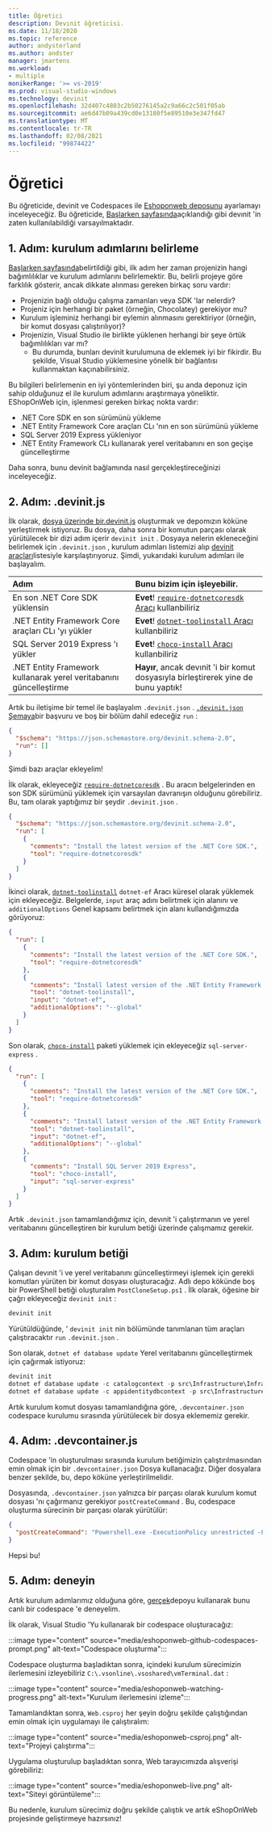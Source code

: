 ```yaml
---
title: Öğretici
description: Devınit öğreticisi.
ms.date: 11/18/2020
ms.topic: reference
author: andysterland
ms.author: andster
manager: jmartens
ms.workload:
- multiple
monikerRange: '>= vs-2019'
ms.prod: visual-studio-windows
ms.technology: devinit
ms.openlocfilehash: 32d407c4803c2b50276145a2c9a66c2c501f05ab
ms.sourcegitcommit: ae6d47b09a439cd0e13180f5e89510e3e347fd47
ms.translationtype: MT
ms.contentlocale: tr-TR
ms.lasthandoff: 02/08/2021
ms.locfileid: "99874422"
---
```

# <a name="tutorial"></a>Öğretici

Bu öğreticide, devinit ve Codespaces ile [Eshoponweb deposunu](https://github.com/andysterland/eShopOnWeb) ayarlamayı inceleyeceğiz. Bu öğreticide, [Başlarken sayfasında](getting-started-with-devinit.md)açıklandığı gibi devınit 'in zaten kullanılabildiği varsayılmaktadır.

## <a name="step-1-determining-setup-steps"></a>1. Adım: kurulum adımlarını belirleme

[Başlarken sayfasında](getting-started-with-devinit.md)belirtildiği gibi, ilk adım her zaman projenizin hangi bağımlılıklar ve kurulum adımlarını belirlemektir. Bu, belirli projeye göre farklılık gösterir, ancak dikkate alınması gereken birkaç soru vardır:

- Projenizin bağlı olduğu çalışma zamanları veya SDK 'lar nelerdir?
- Projeniz için herhangi bir paket (örneğin, Chocolatey) gerekiyor mu?
- Kurulum işleminiz herhangi bir eylemin alınmasını gerektiriyor (örneğin, bir komut dosyası çalıştırılıyor)?
- Projenizin, Visual Studio ile birlikte yüklenen herhangi bir şeye örtük bağımlılıkları var mı?
  - Bu durumda, bunları devinit kurulumuna de eklemek iyi bir fikirdir. Bu şekilde, Visual Studio yüklemesine yönelik bir bağlantısı kullanmaktan kaçınabilirsiniz.

Bu bilgileri belirlemenin en iyi yöntemlerinden biri, şu anda deponuz için sahip olduğunuz el ile kurulum adımlarını araştırmaya yöneliktir. EShopOnWeb için, işlenmesi gereken birkaç nokta vardır:

- .NET Core SDK en son sürümünü yükleme
- .NET Entity Framework Core araçları CLı 'nın en son sürümünü yükleme
- SQL Server 2019 Express yükleniyor
- .NET Entity Framework CLı kullanarak yerel veritabanını en son geçişe güncelleştirme

Daha sonra, bunu devinit bağlamında nasıl gerçekleştireceğinizi inceleyeceğiz.

## <a name="step-2-the-devinitjson"></a>2. Adım: .devinit.js

İlk olarak, [ dosya üzerinde bir.devinit.js](devinit-json.md) oluşturmak ve depomızın köküne yerleştirmek istiyoruz. Bu dosya, daha sonra bir komutun parçası olarak yürütülecek bir dizi adım içerir `devinit init` . Dosyaya nelerin ekleneceğini belirlemek için `.devinit.json` , kurulum adımları listemizi alıp [devinit araçları](devinit-tool-list.md)listesiyle karşılaştırıyoruz. Şimdi, yukarıdaki kurulum adımları ile başlayalım.

| Adım                                                              | Bunu bizim için işleyebilir.                                                                        |
| :---------------------------------------------------------------- | :----------------------------------------------------------------------------------------------------  |
| En son .NET Core SDK yüklensin                                      | **Evet**! [ `require-dotnetcoresdk` Aracı](tool-require-dotnetcoresdk.md) kullanbiliriz                  |
| .NET Entity Framework Core araçları CLı 'yı yükler                      | **Evet**! [ `dotnet-toolinstall` Aracı](tool-dotnet-toolinstall.md) kullanbiliriz                        |
| SQL Server 2019 Express 'ı yükler                                   | **Evet**! [ `choco-install` Aracı](tool-choco-install.md) kullanbiliriz                                  |
| .NET Entity Framework kullanarak yerel veritabanını güncelleştirme                 | **Hayır**, ancak devınit 'i bir komut dosyasıyla birleştirerek yine de bunu yaptık!                               |

Artık bu iletişime bir temel ile başlayalım `.devinit.json` . [ `.devinit.json` Şemaya](https://json.schemastore.org/devinit.schema-2.0)bir başvuru ve boş bir bölüm dahil edeceğiz `run` :

```json
{
  "$schema": "https://json.schemastore.org/devinit.schema-2.0",
  "run": []
}
```

Şimdi bazı araçlar ekleyelim!

İlk olarak, ekleyeceğiz [`require-dotnetcoresdk`](tool-require-dotnetcoresdk.md) . Bu aracın belgelerinden en son SDK sürümünü yüklemek için varsayılan davranışın olduğunu görebiliriz. Bu, tam olarak yaptığımız bir şeydir `.devinit.json` .

```json
{
  "$schema": "https://json.schemastore.org/devinit.schema-2.0",
  "run": [
    {
      "comments": "Install the latest version of the .NET Core SDK.",
      "tool": "require-dotnetcoresdk"
    }
  ]
}
```

İkinci olarak, [`dotnet-toolinstall`](tool-dotnet-toolinstall.md) `dotnet-ef` Aracı küresel olarak yüklemek için ekleyeceğiz. Belgelerde, `input` araç adını belirtmek için alanını ve `additionalOptions` Genel kapsamı belirtmek için alanı kullandığımızda görüyoruz:

```json
{
  "run": [
    {
      "comments": "Install the latest version of the .NET Core SDK.",
      "tool": "require-dotnetcoresdk"
    },
    {
      "comments": "Install latest version of the .NET Entity Framework Core Tools CLI.",
      "tool": "dotnet-toolinstall",
      "input": "dotnet-ef",
      "additionalOptions": "--global"
    }
  ]
}
```

Son olarak, [`choco-install`](tool-choco-install.md) paketi yüklemek için ekleyeceğiz `sql-server-express` .

```json
{
  "run": [
    {
      "comments": "Install the latest version of the .NET Core SDK.",
      "tool": "require-dotnetcoresdk"
    },
    {
      "comments": "Install latest version of the .NET Entity Framework Core Tools CLI.",
      "tool": "dotnet-toolinstall",
      "input": "dotnet-ef",
      "additionalOptions": "--global"
    },
    {
      "comments": "Install SQL Server 2019 Express",
      "tool": "choco-install",
      "input": "sql-server-express"
    }
  ]
}
```

Artık `.devinit.json` tamamlandığımız için, devınit 'i çalıştırmanın ve yerel veritabanını güncelleştiren bir kurulum betiği üzerinde çalışmamız gerekir.

## <a name="step-3-the-setup-script"></a>3. Adım: kurulum betiği

Çalışan devınit 'i ve yerel veritabanını güncelleştirmeyi işlemek için gerekli komutları yürüten bir komut dosyası oluşturacağız. Adlı depo kökünde boş bir PowerShell betiği oluşturalım `PostCloneSetup.ps1` . İlk olarak, öğesine bir çağrı ekleyeceğiz `devinit init` :

```powershell
devinit init
```

Yürütüldüğünde, ' `devinit init` nin bölümünde tanımlanan tüm araçları çalıştıracaktır `run` `.devinit.json` .

Son olarak, `dotnet ef database update` Yerel veritabanını güncelleştirmek için çağırmak istiyoruz:

```powershell
devinit init
dotnet ef database update -c catalogcontext -p src\Infrastructure\Infrastructure.csproj -s src\Web\Web.csproj
dotnet ef database update -c appidentitydbcontext -p src\Infrastructure\Infrastructure.csproj -s src\Web\Web.csproj
```

Artık kurulum komut dosyası tamamlandığına göre, `.devcontainer.json` codespace kurulumu sırasında yürütülecek bir dosya eklememiz gerekir.

## <a name="step-4-the-devcontainerjson"></a>4. Adım: .devcontainer.js

Codespace 'in oluşturulması sırasında kurulum betiğimizin çalıştırılmasından emin olmak için bir `.devcontainer.json` Dosya kullanacağız. Diğer dosyalara benzer şekilde, bu, depo köküne yerleştirilmelidir.

Dosyasında, `.devcontainer.json` yalnızca bir parçası olarak kurulum komut dosyası 'nı çağırmanız gerekiyor `postCreateCommand` . Bu, codespace oluşturma sürecinin bir parçası olarak yürütülür:

```json
{
  "postCreateCommand": "Powershell.exe -ExecutionPolicy unrestricted -File .\\PostCloneSetup.ps1"
}
```

Hepsi bu!

## <a name="step-5-trying-it-out"></a>5. Adım: deneyin

Artık kurulum adımlarımız olduğuna göre, [gerçek](https://github.com/andysterland/eShopOnWeb)depoyu kullanarak bunu canlı bir codespace 'e deneyelim.

İlk olarak, Visual Studio 'Yu kullanarak bir codespace oluşturacağız:

:::image type="content" source="media/eshoponweb-github-codespaces-prompt.png" alt-text="Codespace oluşturma":::

Codespace oluşturma başladıktan sonra, içindeki kurulum sürecimizin ilerlemesini izleyebiliriz `C:\.vsonline\.vsoshared\vmTerminal.dat` :

:::image type="content" source="media/eshoponweb-watching-progress.png" alt-text="Kurulum ilerlemesini izleme":::

Tamamlandıktan sonra, `Web.csproj` her şeyin doğru şekilde çalıştığından emin olmak için uygulamayı ile çalıştıralım:

:::image type="content" source="media/eshoponweb-csproj.png" alt-text="Projeyi çalıştırma":::

Uygulama oluşturulup başladıktan sonra, Web tarayıcımızda alışverişi görebiliriz:

:::image type="content" source="media/eshoponweb-live.png" alt-text="Siteyi görüntüleme":::

Bu nedenle, kurulum sürecimiz doğru şekilde çalıştık ve artık eShopOnWeb projesinde geliştirmeye hazırsınız!
